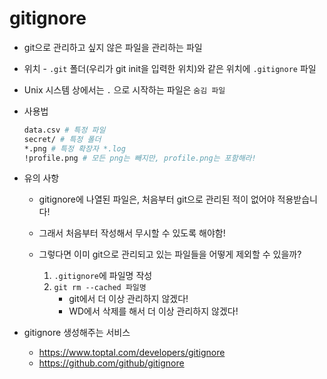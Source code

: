 # gitignore

- git으로 관리하고 싶지 않은 파일을 관리하는 파일
- 위치 - `.git` 폴더(우리가 git init을 입력한 위치)와 같은 위치에 `.gitignore` 파일

- Unix 시스템 상에서는 `.` 으로 시작하는 파일은 `숨김 파일`

- 사용법

  ```bash
  data.csv # 특정 파일
  secret/ # 특정 폴더
  *.png # 특정 확장자 *.log
  !profile.png # 모든 png는 빼지만, profile.png는 포함해라!
  ```

- 유의 사항

  - gitignore에 나열된 파일은, 처음부터 git으로 관리된 적이 없어야 적용받습니다!
  - 그래서 처음부터 작성해서 무시할 수 있도록 해야함!

  - 그렇다면 이미 git으로 관리되고 있는 파일들을 어떻게 제외할 수 있을까?
    1. `.gitignore`에 파일명 작성
    2. `git rm --cached 파일명`
       - git에서 더 이상 관리하지 않겠다!
       - WD에서 삭제를 해서 더 이상 관리하지 않겠다!

- gitignore 생성해주는 서비스
  - https://www.toptal.com/developers/gitignore
  - https://github.com/github/gitignore